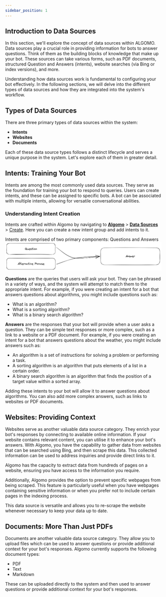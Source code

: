 ```yaml
---
sidebar_position: 1
---
```


## Introduction to Data Sources

In this section, we'll explore the concept of data sources within ALGOMO. Data sources play a crucial role in providing information for bots to answer questions. Think of them as the building blocks of knowledge that make up your bot. These sources can take various forms, such as PDF documents, structured Question and Answers (intents), website searches (via Bing or index versions), and more.

Understanding how data sources work is fundamental to configuring your bot effectively. In the following sections, we will delve into the different types of data sources and how they are integrated into the system's workflow.

## Types of Data Sources

There are three primary types of data sources within the system:

- **Intents**
- **Websites**
- **Documents**

Each of these data source types follows a distinct lifecycle and serves a unique purpose in the system. Let's explore each of them in greater detail.

## Intents: Training Your Bot

Intents are among the most commonly used data sources. They serve as the foundation for training your bot to respond to queries. Users can create intents, and these can be assigned to specific bots. A bot can be associated with multiple intents, allowing for versatile conversational abilities.

### Understanding Intent Creation

Intents are crafted within Algomo by navigating to [**Algomo**](https://app.algomo.com/) > [**Data Sources**](https:app.algomo.com/data-sources) > [Create](https://app.algomo.com/data-sources/create/intent-group). Here you can create a new intent group and add intents to it.

Intents are comprised of two primary components: Questions and Answers
![Intent Structure](./images/intents.png)

**Questions** are the queries that users will ask your bot. They can be phrased in a variety of ways, and the system will attempt to match them to the appropriate intent. For example, if you were creating an intent for a bot that answers questions about algorithms, you might include questions such as:

- What is an algorithm?
- What is a sorting algorithm?
- What is a binary search algorithm?

**Answers** are the responses that your bot will provide when a user asks a question. They can be simple text responses or more complex, such as a link to a website or a PDF document. For example, if you were creating an intent for a bot that answers questions about the weather, you might include answers such as:

- An algorithm is a set of instructions for solving a problem or performing a task.
- A sorting algorithm is an algorithm that puts elements of a list in a certain order.
- A binary search algorithm is an algorithm that finds the position of a target value within a sorted array.

Adding these intents to your bot will allow it to answer questions about algorithms. You can also add more complex answers, such as links to websites or PDF documents.

## Websites: Providing Context

Websites serve as another valuable data source category. They enrich your bot's responses by connecting to available online information. If your website contains relevant content, you can utilise it to enhance your bot's answers. With Algomo, you have the capability to gather data from websites that can be searched using Bing, and then scrape this data. This collected information can be used to address inquiries and provide direct links to it.

Algomo has the capacity to extract data from hundreds of pages on a website, ensuring you have access to the information you require.

Additionally, Algomo provides the option to prevent specific webpages from being scraped. This feature is particularly useful when you have webpages containing sensitive information or when you prefer not to include certain pages in the indexing process.

This data source is versatile and allows you to re-scrape the website whenever necessary to keep your data up to date.

## Documents: More Than Just PDFs

Documents are another valuable data source category. They allow you to upload files which can be used to answer questions or provide additional context for your bot's responses.
Algomo currently supports the following document types:

- PDF
- Text
- Markdown

These can be uploaded directly to the system and then used to answer questions or provide additional context for your bot's responses.
